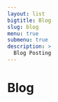 ```yaml
---
layout: list
bigtitle: Blog
slug: blog
menu: true
submenu: true
description: >
  Blog Posting
---
```


# Blog